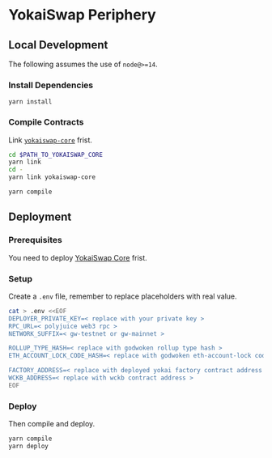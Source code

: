 # YokaiSwap Periphery

## Local Development

The following assumes the use of `node@>=14`.

### Install Dependencies

```
yarn install
```

### Compile Contracts

Link [`yokaiswap-core`](https://github.com/YokaiSwap/yokaiswap-core) frist.

```sh
cd $PATH_TO_YOKAISWAP_CORE
yarn link
cd -
yarn link yokaiswap-core

yarn compile
```

## Deployment

### Prerequisites

You need to deploy [YokaiSwap Core](https://github.com/YokaiSwap/yokaiswap-core) frist.

### Setup

Create a `.env` file, remember to replace placeholders with real value.

```sh
cat > .env <<EOF
DEPLOYER_PRIVATE_KEY=< replace with your private key >
RPC_URL=< polyjuice web3 rpc >
NETWORK_SUFFIX=< gw-testnet or gw-mainnet >

ROLLUP_TYPE_HASH=< replace with godwoken rollup type hash >
ETH_ACCOUNT_LOCK_CODE_HASH=< replace with godwoken eth-account-lock code hash >

FACTORY_ADDRESS=< replace with deployed yokai factory contract address >
WCKB_ADDRESS=< replace with wckb contract address >
EOF
```

### Deploy

Then compile and deploy.

```sh
yarn compile
yarn deploy
```
